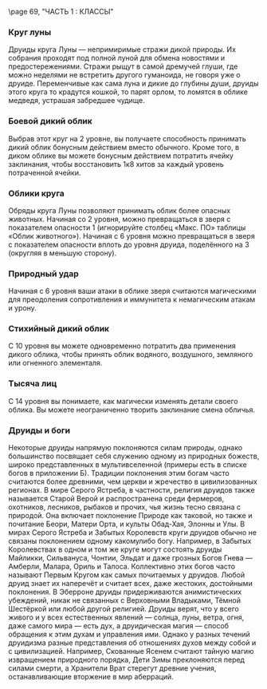 <!-- TODO: Formatting -->
\page 69, "ЧАСТЬ 1 : КЛАССЫ"
### Круг луны
Друиды круга Луны — непримиримые стражи дикой природы. Их собрания проходят под полной луной для обмена новостями и предостережениями. Стражи рыщут в самой дремучей глуши, где можно неделями не встретить другого гуманоида, не говоря уже о друиде.
Переменчивые как сама луна и дикие до глубины души, друиды этого круга то крадутся кошкой, то парят орлом, то ломятся в облике медведя, устрашая забредшее чудище.

### Боевой дикий облик
Выбрав этот круг на 2 уровне, вы получаете способность принимать дикий облик бонусным действием вместо обычного.
Кроме того, в диком облике вы можете бонусным действием потратить ячейку заклинания, чтобы восстановить 1к8 хитов за каждый уровень потраченной ячейки.

### Облики круга
Обряды круга Луны позволяют принимать облик более опасных животных. Начиная со 2 уровня, можно превращаться в зверя с показателем опасности 1 (игнорируйте столбец «Макс. ПО» таблицы
«Облик животного»).
Начиная с 6 уровня можно превращаться в зверя с показателем опасности вплоть до уровня друида, поделённого на 3 (округляя в меньшую сторону).

### Природный удар
Начиная с 6 уровня ваши атаки в облике зверя считаются магическими для преодоления сопротивления и иммунитета к немагическим атакам и урону.

### Стихийный дикий облик
С 10 уровня вы можете одновременно потратить два применения дикого облика, чтобы принять облик водяного, воздушного, земляного или огненного элементаля.

### Тысяча лиц
С 14 уровня вы понимаете, как магически изменять детали своего облика. Вы можете неограниченно творить заклинание смена обличья.

### Друиды и боги
Некоторые друиды напрямую поклоняются силам природы, однако большинство посвящает себя служению одному из природных божеств, широко представленных в мультивселенной (примеры есть в списке богов в приложении Б). Традиции поклонения этим богам часто считаются более древними, чем церкви и жречество в цивилизованных регионах. В мире Серого Ястреба, в частности, религия друидов также называется Старой Верой и распространена среди фермеров, охотников, лесников, рыбаков и прочих, чья жизнь тесно связана с природой. Она включает поклонение Природе как таковой, но также и почитание Беори, Матери Орта, и культы Обад-Хая, Элонны и Улы.
В мирах Серого Ястреба и Забытых Королевств круги друидов обычно не связаны поклонением одному какомулибо богу. Например, в Забытых Королевствах в одном и том же круге могут состоять друиды Майликки, Сильвануса, Чонтии, Эльдат и даже грозных Богов Гнева — Амберли, Малара, Ориль и Талоса. Коллективно этих богов часто называют Первым Кругом как самых почитаемых у друидов. Любой друид знает их наперечёт и считает всех, даже жестоких, достойными поклонения.
В Эберроне друиды придерживаются анимистических убеждений, никак не связанных с Верховными Владыками,
Тёмной Шестёркой или любой другой религией. Друиды верят, что у всего живого и у всех естественных явлений — солнца, луны, ветра, огня, даже самого мира — есть дух, а друидическая магия — способ обращения к этим духам и управления ими. Однако у разных течений друидизма разные представления об отношениях духов между собой и с цивилизацией. Например, Скованные Ясенем считают тайную магию извращением природного порядка, Дети Зимы преклоняются перед силами смерти, а Хранители Врат стерегут древние учения, останавливающие вторжение в мир аберраций.
